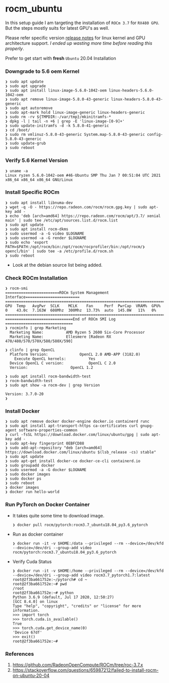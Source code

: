# rocm_ubuntu

In this setup guide I am targeting the installation of `ROCm 3.7` for `RX480 GPU`. But the steps mostly suits for latest GPU's as well.

Please refer specific version [release notes](https://github.com/RadeonOpenCompute/ROCm/tree/roc-3.7.x) for linux kernel and GPU architecture support. *I ended up wasting more time before reading this properly*.

Prefer to get start with **fresh** `Ubuntu` 20.04 Installation


### Downgrade to 5.6 oem Kernel
```
❯ sudo apt update
❯ sudo apt upgrade
❯ sudo apt install linux-image-5.6.0-1042-oem linux-headers-5.6.0-1042-oem
❯ sudo apt remove linux-image-5.8.0-43-generic linux-headers-5.8.0-43-generic
❯ sudo apt autoremove
❯ sudo apt-mark hold linux-image-generic linux-headers-generic
❯ sudo rm -rv ${TMPDIR:-/var/tmp}/mkinitramfs-*
❯ dpkg -l | tail -n +6 | grep -E 'linux-image-[0-9]+'
❯ sudo update-initramfs -d -k 5.8.0-41-generic
❯ cd /boot/
❯ sudo rm vmlinuz-5.8.0-43-generic System.map-5.8.0-43-generic config-5.8.0-43-generic
❯ sudo update-grub
❯ sudo reboot
```
### Verify 5.6 Kernel Version
```
❯ uname -a
Linux ryzen 5.6.0-1042-oem #46-Ubuntu SMP Thu Jan 7 00:51:04 UTC 2021 x86_64 x86_64 x86_64 GNU/Linux
```
### Install Specific ROCm 
```
❯ sudo apt install libnuma-dev
❯ wget -q -O - https://repo.radeon.com/rocm/rocm.gpg.key | sudo apt-key add -
❯ echo 'deb [arch=amd64] https://repo.radeon.com/rocm/apt/3.7/ xenial main' | sudo tee /etc/apt/sources.list.d/rocm.list
❯ sudo apt update
❯ sudo apt install rocm-dkms
❯ sudo usermod -a -G video $LOGNAME
❯ sudo usermod -a -G render $LOGNAME
❯ sudo echo 'export PATH=$PATH:/opt/rocm/bin:/opt/rocm/rocprofiler/bin:/opt/rocm/❯ opencl/bin' | sudo tee -a /etc/profile.d/rocm.sh
❯ sudo reboot
```

* Look at the debian source list being added.

### Check ROCm Installation
```
❯ rocm-smi
========================ROCm System Management Interface========================
================================================================================
GPU  Temp   AvgPwr  SCLK    MCLK    Fan     Perf  PwrCap  VRAM%  GPU%  
0    43.0c  7.163W  608Mhz  300Mhz  13.73%  auto  145.0W   11%   0%    
================================================================================
==============================End of ROCm SMI Log ==============================
❯ rocminfo | grep Marketing
  Marketing Name:          AMD Ryzen 5 2600 Six-Core Processor
  Marketing Name:          Ellesmere [Radeon RX 470/480/570/570X/580/580X/590]

❯ clinfo | grep OpenCL
  Platform Version:				 OpenCL 2.0 AMD-APP (3182.0)
    Execute OpenCL kernels:			 Yes
  Device OpenCL C version:			 OpenCL C 2.0 
  Version:					 OpenCL 1.2 

❯ sudo apt install rocm-bandwidth-test
❯ rocm-bandwidth-test 
❯ sudo apt show -a rocm-dev | grep Version

Version: 3.7.0-20
❯ 
```
### Install Docker 

```
❯ sudo apt remove docker docker-engine docker.io containerd runc
❯ sudo apt install apt-transport-https ca-certificates curl gnupg-agent software-properties-common
❯ curl -fsSL https://download.docker.com/linux/ubuntu/gpg | sudo apt-key add -
❯ sudo apt-key fingerprint 0EBFCD88
❯ sudo add-apt-repository "deb [arch=amd64] https://download.docker.com/linux/ubuntu $(lsb_release -cs) stable"
❯ sudo apt update
❯ sudo apt-get install docker-ce docker-ce-cli containerd.io
❯ sudo groupadd docker
❯ sudo usermod -a -G docker $LOGNAME
❯ sudo docker images
❯ sudo docker ps
❯ sudo reboot
❯ docker images
❯ docker run hello-world
```

### Run PyTorch on Docker Container
- It takes quite some time to download image.
    ```
    ❯ docker pull rocm/pytorch:rocm3.7_ubuntu18.04_py3.6_pytorch
    ```
- Run as docker container
    ```
    ❯ docker run -it -v $HOME:/data --privileged --rm --device=/dev/kfd --device=/dev/dri --group-add video rocm/pytorch:rocm3.7_ubuntu18.04_py3.6_pytorch
    ```

* Verify Cuda Status
    ```
    ❯ docker run -it -v $HOME:/home --privileged --rm --device=/dev/kfd --device=/dev/dri --group-add video rocm3.7_pytorch1.7:latest
    root@2f3ba661752e:~/pytorch# cd ~
    root@2f3ba661752e:~# pwd
    /root
    root@2f3ba661752e:~# python
    Python 3.6.9 (default, Jul 17 2020, 12:50:27) 
    [GCC 8.4.0] on linux
    Type "help", "copyright", "credits" or "license" for more information.
    >>> import torch
    >>> torch.cuda.is_available()
    True
    >>> torch.cuda.get_device_name(0)
    'Device 67df'
    >>> exit()
    root@2f3ba661752e:~#
    ```


### References
1. https://github.com/RadeonOpenCompute/ROCm/tree/roc-3.7.x
2. https://stackoverflow.com/questions/65987212/failed-to-install-rocm-on-ubuntu-20-04